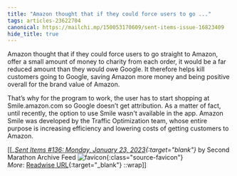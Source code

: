 ```yaml
---
title: "Amazon thought that if they could force users to go ..."
tags: articles-23622704
canonical: https://mailchi.mp/150053170609/sent-items-issue-16823409
hide_title: true
---
```


Amazon thought that if they could force users to go straight to Amazon, offer a small amount of money to charity from each order, it would be a far reduced amount than they would owe Google. It therefore helps kill customers going to Google, saving Amazon more money and being positive overall for the brand value of Amazon. 

That’s why for the program to work, the user has to start shopping at Smile.amazon.com so Google doesn’t get attribution. As a matter of fact, until recently, the option to use Smile wasn't available in the app. Amazon Smile was developed by the Traffic Optimization team, whose entire purpose is increasing efficiency and lowering costs of getting customers to Amazon.


[[<cite>_[Sent Items #136: Monday, January 23, 2023](https://mailchi.mp/150053170609/sent-items-issue-16823409){:target="_blank"}_</cite> by Second Marathon Archive Feed ![favicon](https://s2.googleusercontent.com/s2/favicons?domain=mailchi.mp){:class="source-favicon"}<br>
_More_: [Readwise URL](https://readwise.io/open/462580780){:target="_blank"}
::wrap]]
